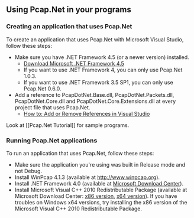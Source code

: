 ## Using Pcap.Net in your programs

### Creating an application that uses Pcap.Net

To create an application that uses Pcap.Net with Microsoft Visual Studio, follow these steps:
* Make sure you have .NET Framework 4.5 (or a newer version) installed.
  * [Download Microsoft .NET Framework 4.5](https://www.microsoft.com/en-us/download/details.aspx?id=30653)
  * If you want to use .NET Framework 4, you can only use Pcap.Net 1.0.3.
  * If you want to use .NET Framework 3.5 SP1, you can only use Pcap.Net 0.6.0.
* Add a reference to PcapDotNet.Base.dll, PcapDotNet.Packets.dll, PcapDotNet.Core.dll and PcapDotNet.Core.Extensions.dll at every project file that uses Pcap.Net.
  * [How to: Add or Remove References in Visual Studio](https://msdn.microsoft.com/en-us/library/wkze6zky(v=vs.100).aspx)

Look at [[Pcap.Net Tutorial]] for sample programs.

### Running Pcap.Net applications

To run an application that uses Pcap.Net, follow these steps:
* Make sure the application you're using was built in Release mode and not Debug.
* Install WinPcap 4.1.3 (available at <http://www.winpcap.org>).
* Install .NET Framework 4.0 (available at [Microsoft Download Center](http://www.microsoft.com/en-us/download/details.aspx?id=17718)).
* Install Microsoft Visual C++ 2010 Redistributable Package (available at Microsoft Download Center: [x86 version](http://www.microsoft.com/en-us/download/details.aspx?id=5555), [x64 version](http://www.microsoft.com/en-us/download/details.aspx?id=14632)). If you have troubles on Windows x64 versions, try installing the x86 version of the Microsoft Visual C++ 2010 Redistributable Package.